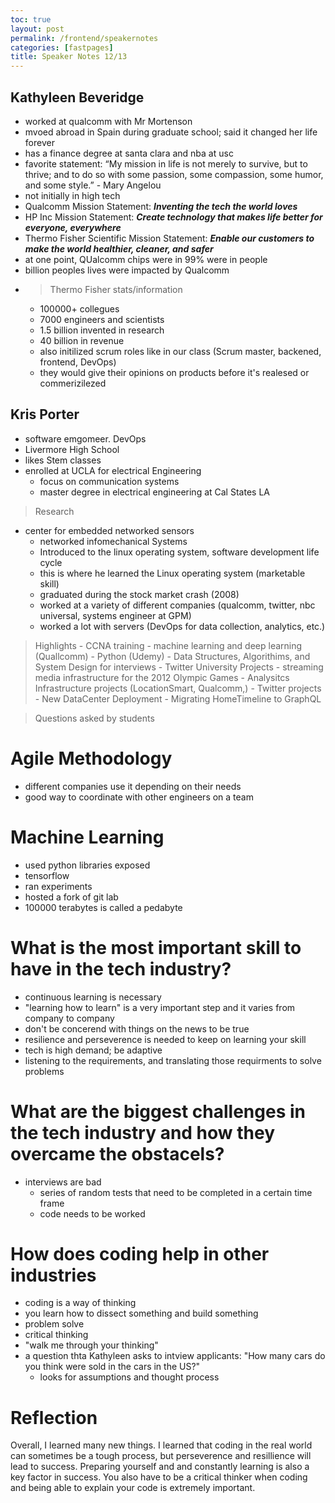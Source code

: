 ```yaml
---
toc: true
layout: post
permalink: /frontend/speakernotes
categories: [fastpages]
title: Speaker Notes 12/13 
---
```


## Kathyleen Beveridge
- worked at qualcomm with Mr Mortenson 
- mvoed abroad in Spain during graduate school; said it changed her life forever
- has a finance degree at santa clara and nba at usc
- favorite statement: “My mission in life is not merely to survive, but to thrive; and to do so with some passion, some compassion, some humor, and some style.” - Mary Angelou
- not initially in high tech
- Qualcomm Mission Statement: ***Inventing the tech the world loves***
- HP Inc Mission Statement: ***Create technology that makes life better for everyone, everywhere***
- Thermo Fisher Scientific Mission Statement: ***Enable our customers to make the world healthier, cleaner, and safer***
- at one point, QUalcomm chips were in 99% were in people
- billion peoples lives were impacted by Qualcomm 
- > Thermo Fisher stats/information
    - 100000+ collegues
    - 7000 engineers and scientists
    - 1.5 billion invented in research
    - 40 billion in revenue
    - also initilized scrum roles like in our class (Scrum master, backened, frontend, DevOps) 
    - they would give their opinions on products before it's realesed or commerizilezed 

## Kris Porter
- software emgomeer. DevOps
- Livermore High School
- likes Stem classes
- enrolled at UCLA for electrical Engineering
    - focus on communication systems 
    - master degree in electrical engineering at Cal States LA 
> Research
- center for embedded networked sensors
    - networked infomechanical Systems
    - Introduced to the linux operating system, software development life cycle 
    - this is where he learned the Linux operating system (marketable skill)
    - graduated during the stock market crash (2008)
    - worked at a variety of different companies (qualcomm, twitter, nbc universal, systems engineer at GPM)
    - worked a lot with servers (DevOps for data collection, analytics, etc.)
> Highlights
    - CCNA training
    - machine learning and deep learning (Quallcomm)
    - Python (Udemy)
    - Data Structures, Algorithims, and System Design for interviews
    - Twitter University 
> Projects
    - streaming media infrastructure for the 2012 Olympic Games
    - Analysitcs Infrastructure projects (LocationSmart, Qualcomm,)
    - Twitter projects
        - New DataCenter Deployment
        - Migrating HomeTimeline to GraphQL

> Questions asked by students
# Agile Methodology
- different companies use it depending on their needs
- good way to coordinate with other engineers on a team 

# Machine Learning
- used python libraries exposed
- tensorflow 
- ran experiments
- hosted a fork of git lab 
- 100000 terabytes is called a pedabyte

# What is the most important skill to have in the tech industry?
- continuous learning is necessary 
- "learning how to learn" is a very important step and it varies from company to company
- don't be concerend with things on the news to be true
- resilience and perseverence is needed to keep on learning your skill 
- tech is high demand; be adaptive 
- listening to the requirements, and translating those requirments to solve problems 

# What are the biggest challenges in the tech industry and how they overcame the obstacels? 
- interviews are bad
    - series of random tests that need to be completed in a certain time frame
    - code needs to be worked 

# How does coding help in other industries
- coding is a way of thinking
- you learn how to dissect something and build something
- problem solve
- critical thinking
- "walk me through your thinking"
- a question thta Kathyleen asks to intview applicants: "How many cars do you think were sold in the cars in the US?"
    - looks for assumptions and thought process

# Reflection
Overall, I learned many new things. I learned that coding in the real world can sometimes be a tough process, but perseverence and resillience will lead to success. Preparing yourself and and constantly learning is also a key factor in success. You also have to be a critical thinker when coding and being able to explain your code is extremely important. 